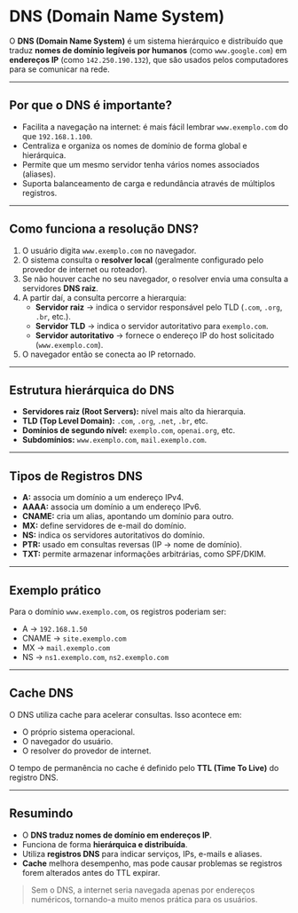 # DNS (Domain Name System)

O **DNS (Domain Name System)** é um sistema hierárquico e distribuído que traduz **nomes de domínio legíveis por humanos** (como `www.google.com`) em **endereços IP** (como `142.250.190.132`), que são usados pelos computadores para se comunicar na rede.

---

## Por que o DNS é importante?

- Facilita a navegação na internet: é mais fácil lembrar `www.exemplo.com` do que `192.168.1.100`.  
- Centraliza e organiza os nomes de domínio de forma global e hierárquica.  
- Permite que um mesmo servidor tenha vários nomes associados (aliases).  
- Suporta balanceamento de carga e redundância através de múltiplos registros.

---

## Como funciona a resolução DNS?

1. O usuário digita `www.exemplo.com` no navegador.  
2. O sistema consulta o **resolver local** (geralmente configurado pelo provedor de internet ou roteador).  
3. Se não houver cache no seu navegador, o resolver envia uma consulta a servidores **DNS raiz**.  
4. A partir daí, a consulta percorre a hierarquia:
   - **Servidor raiz** → indica o servidor responsável pelo TLD (`.com`, `.org`, `.br`, etc.).  
   - **Servidor TLD** → indica o servidor autoritativo para `exemplo.com`.  
   - **Servidor autoritativo** → fornece o endereço IP do host solicitado (`www.exemplo.com`).  
5. O navegador então se conecta ao IP retornado.

---

## Estrutura hierárquica do DNS

- **Servidores raiz (Root Servers):** nível mais alto da hierarquia.  
- **TLD (Top Level Domain):** `.com`, `.org`, `.net`, `.br`, etc.  
- **Domínios de segundo nível:** `exemplo.com`, `openai.org`, etc.  
- **Subdomínios:** `www.exemplo.com`, `mail.exemplo.com`.

---

## Tipos de Registros DNS

- **A:** associa um domínio a um endereço IPv4.  
- **AAAA:** associa um domínio a um endereço IPv6.  
- **CNAME:** cria um alias, apontando um domínio para outro.  
- **MX:** define servidores de e-mail do domínio.  
- **NS:** indica os servidores autoritativos do domínio.  
- **PTR:** usado em consultas reversas (IP → nome de domínio).  
- **TXT:** permite armazenar informações arbitrárias, como SPF/DKIM.

---

## Exemplo prático

Para o domínio `www.exemplo.com`, os registros poderiam ser:

- A → `192.168.1.50`  
- CNAME → `site.exemplo.com`  
- MX → `mail.exemplo.com`  
- NS → `ns1.exemplo.com`, `ns2.exemplo.com`

---

## Cache DNS

O DNS utiliza cache para acelerar consultas. Isso acontece em:
- O próprio sistema operacional.  
- O navegador do usuário.  
- O resolver do provedor de internet.  

O tempo de permanência no cache é definido pelo **TTL (Time To Live)** do registro DNS.

---

## Resumindo

- O **DNS traduz nomes de domínio em endereços IP**.  
- Funciona de forma **hierárquica e distribuída**.  
- Utiliza **registros DNS** para indicar serviços, IPs, e-mails e aliases.  
- **Cache** melhora desempenho, mas pode causar problemas se registros forem alterados antes do TTL expirar.  

> Sem o DNS, a internet seria navegada apenas por endereços numéricos, tornando-a muito menos prática para os usuários.
